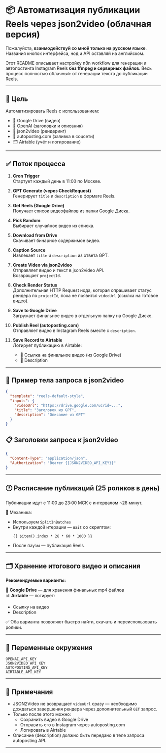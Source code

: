 # 📦 Автоматизация публикации Reels через json2video (облачная версия)

Пожалуйста, **взаимодействуй со мной только на русском языке**.  
Названия кнопок интерфейса, нод и API оставляй на английском.

Этот README описывает настройку n8n workflow для генерации и автопостинга Instagram Reels **без ffmpeg и серверных файлов**. Весь процесс полностью облачный: от генерации текста до публикации Reels.

---

## 🎯 Цель

Автоматизировать Reels с использованием:

- 📂 Google Drive (видео)
- 🧠 OpenAI (заголовки и описания)
- 🧱 json2video (рендеринг)
- 📢 autoposting.com (заливка в соцсети)
- 🗂️ Airtable (учёт и логирование)

---

## ✅ Поток процесса

1. **Cron Trigger**  
   Стартует каждый день в 11:00 по Москве.

2. **GPT Generate (через CheckRequest)**  
   Генерирует `title` и `description` в формате Reels.

3. **Get Reels (Google Drive)**  
   Получает список видеофайлов из папки Google Диска.

4. **Pick Random**  
   Выбирает случайное видео из списка.

5. **Download from Drive**  
   Скачивает бинарное содержимое видео.

6. **Caption Source**  
   Извлекает `title` и `description` из ответа GPT.

7. **Create Video via json2video**  
   Отправляет видео и текст в json2video API.  
   Возвращает `projectId`.

8. **Check Render Status**  
   Дополнительная HTTP Request нода, которая опрашивает статус рендера по `projectId`, пока не появится `videoUrl` (ссылка на готовое видео).

9. **Save to Google Drive**  
   Загружает финальное видео в отдельную папку на Google Диске.

10. **Publish Reel (autoposting.com)**  
    Отправляет видео в Instagram Reels вместе с `description`.

11. **Save Record to Airtable**  
    Логирует публикацию в Airtable:

    - 📁 Ссылка на финальное видео (из Google Drive)
    - 📝 Description

---

## 🔧 Пример тела запроса в json2video

```json
{
  "template": "reels-default-style",
  "inputs": {
    "videoUrl": "https://drive.google.com/uc?id=...",
    "title": "Заголовок из GPT",
    "description": "Описание из GPT"
  }
}
```

## 📋 Заголовки запроса к json2video

```json
{
  "Content-Type": "application/json",
  "Authorization": "Bearer {{JSON2VIDEO_API_KEY}}"
}
```

---

## 🕐 Расписание публикаций (25 роликов в день)

Публикации идут с 11:00 до 23:00 МСК с интервалом ~28 минут.

🔄 Механика:

- Используем `SplitInBatches`
- Внутри каждой итерации — `Wait` со скриптом:
  ```
  {{ $item().index * 28 * 60 * 1000 }}
  ```
- После паузы — публикация Reels

---

## 🗂 Хранение итогового видео и описания

**Рекомендуемые варианты:**

📁 **Google Drive** — для хранения финальных mp4 файлов  
📊 **Airtable** — логирует:

- Ссылку на видео
- Description

✅ Оба варианта позволяют быстро найти, скачать и переиспользовать ролики.

---

## 🔐 Переменные окружения

```
OPENAI_API_KEY
JSON2VIDEO_API_KEY
AUTOPOSTING_API_KEY
AIRTABLE_API_KEY
```

---

## 🧠 Примечания

- JSON2Video не возвращает `videoUrl` сразу — необходимо дождаться завершения рендера через дополнительный `GET` запрос.
- Только после этого можно:
  - Сохранить видео в Google Drive
  - Отправить его в Instagram через autoposting.com
  - Логировать в Airtable
- Описание (description) должно быть передано в теле запроса autoposting API.

---

